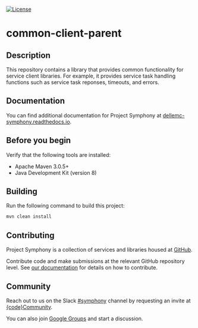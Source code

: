 [![License](https://img.shields.io/badge/License-EPL%201.0-red.svg)](https://opensource.org/licenses/EPL-1.0)
# common-client-parent
## Description
This repository contains a library that provides common functionality for service client libraries. For example, it provides service task handling functions such as service task reponses, timeouts, and errors.

## Documentation
You can find additional documentation for Project Symphony at [dellemc-symphony.readthedocs.io][documentation].

## Before you begin
Verify that the following tools are installed:
 
* Apache Maven 3.0.5+
* Java Development Kit (version 8)
## Building
Run the following command to build this project:
```bash
mvn clean install
```
## Contributing
Project Symphony is a collection of services and libraries housed at [GitHub][github].
 
Contribute code and make submissions at the relevant GitHub repository level. See [our documentation][contributing] for details on how to contribute.
## Community
Reach out to us on the Slack [#symphony][slack] channel by requesting an invite at [{code}Community][codecommunity].
 
You can also join [Google Groups][googlegroups] and start a discussion.
 
[slack]: https://codecommunity.slack.com/messages/symphony
[googlegroups]: https://groups.google.com/forum/#!forum/dellemc-symphony
[codecommunity]: http://community.codedellemc.com/
[contributing]: http://dellemc-symphony.readthedocs.io/en/latest/contributingtosymphony.html
[github]: https://github.com/dellemc-symphony
[documentation]: https://dellemc-symphony.readthedocs.io/en/latest/
